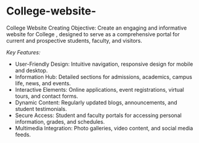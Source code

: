 # College-website-
College Website Creating 
Objective:
Create an engaging and informative website for College , designed to serve as a comprehensive portal for current and prospective students, faculty, and visitors.

*Key Features:*

- User-Friendly Design:  Intuitive navigation, responsive design for mobile and desktop.
- Information Hub:  Detailed sections for admissions, academics, campus life, news, and events.
- Interactive Elements:  Online applications, event registrations, virtual tours, and contact forms.
- Dynamic Content: Regularly updated blogs, announcements, and student testimonials.
- Secure Access: Student and faculty portals for accessing personal information, grades, and schedules.
- Multimedia Integration: Photo galleries, video content, and social media feeds.
